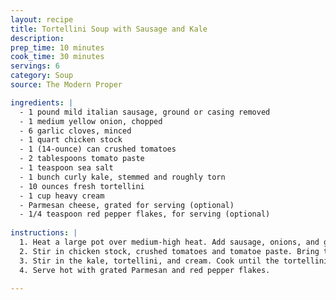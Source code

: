 ```yaml
---
layout: recipe
title: Tortellini Soup with Sausage and Kale
description: 
prep_time: 10 minutes
cook_time: 30 minutes
servings: 6
category: Soup
source: The Modern Proper

ingredients: |
  - 1 pound mild italian sausage, ground or casing removed
  - 1 medium yellow onion, chopped
  - 6 garlic cloves, minced
  - 1 quart chicken stock
  - 1 (14-ounce) can crushed tomatoes
  - 2 tablespoons tomato paste
  - 1 teaspoon sea salt
  - 1 bunch curly kale, stemmed and roughly torn
  - 10 ounces fresh tortellini
  - 1 cup heavy cream
  - Parmesan cheese, grated for serving (optional)
  - 1/4 teaspoon red pepper flakes, for serving (optional)
  
instructions: |
  1. Heat a large pot over medium-high heat. Add sausage, onions, and garlic and cook until meat is browned, about 5 minutes. Drain excess fat.
  2. Stir in chicken stock, crushed tomatoes and tomatoe paste. Bring to a boil and add the salt, then reduce to a simmer and cook for 15 minutes.
  3. Stir in the kale, tortellini, and cream. Cook until the tortellini is tender, 3-5 minutes. 
  4. Serve hot with grated Parmesan and red pepper flakes.

---
```

